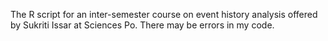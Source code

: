 The R script for an inter-semester course on event history analysis offered by Sukriti Issar at Sciences Po. There may be errors in my code.
